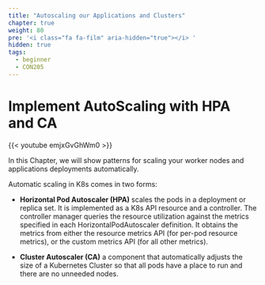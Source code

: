 ```yaml
---
title: "Autoscaling our Applications and Clusters"
chapter: true
weight: 80
pre: '<i class="fa fa-film" aria-hidden="true"></i> '
hidden: true
tags:
  - beginner
  - CON205
---
```


# Implement AutoScaling with HPA and CA

{{< youtube emjxGvGhWm0 >}}

In this Chapter, we will show patterns for scaling your worker nodes and applications deployments automatically.

Automatic scaling in K8s comes in two forms:

* **Horizontal Pod Autoscaler (HPA)** scales the pods in a deployment or replica set. It is implemented as a K8s API resource and a controller. The controller manager queries the resource utilization against the metrics specified in each HorizontalPodAutoscaler definition. It obtains the metrics from either the resource metrics API (for per-pod resource metrics), or the custom metrics API (for all other metrics).

* **Cluster Autoscaler (CA)** a component that automatically adjusts the size of a Kubernetes Cluster so that all pods have a place to run and there are no unneeded nodes.

